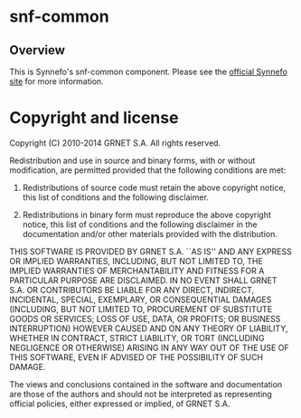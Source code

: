 snf-common
==========

Overview
--------

This is Synnefo's snf-common component. Please see the [official Synnefo
site](http://www.synnefo.org) for more information.


Copyright and license
=====================

Copyright (C) 2010-2014 GRNET S.A. All rights reserved.

Redistribution and use in source and binary forms, with or
without modification, are permitted provided that the following
conditions are met:

  1. Redistributions of source code must retain the above
     copyright notice, this list of conditions and the following
     disclaimer.

  2. Redistributions in binary form must reproduce the above
     copyright notice, this list of conditions and the following
     disclaimer in the documentation and/or other materials
     provided with the distribution.

THIS SOFTWARE IS PROVIDED BY GRNET S.A. ``AS IS'' AND ANY EXPRESS
OR IMPLIED WARRANTIES, INCLUDING, BUT NOT LIMITED TO, THE IMPLIED
WARRANTIES OF MERCHANTABILITY AND FITNESS FOR A PARTICULAR
PURPOSE ARE DISCLAIMED. IN NO EVENT SHALL GRNET S.A. OR
CONTRIBUTORS BE LIABLE FOR ANY DIRECT, INDIRECT, INCIDENTAL,
SPECIAL, EXEMPLARY, OR CONSEQUENTIAL DAMAGES (INCLUDING, BUT NOT
LIMITED TO, PROCUREMENT OF SUBSTITUTE GOODS OR SERVICES; LOSS OF
USE, DATA, OR PROFITS; OR BUSINESS INTERRUPTION) HOWEVER CAUSED
AND ON ANY THEORY OF LIABILITY, WHETHER IN CONTRACT, STRICT
LIABILITY, OR TORT (INCLUDING NEGLIGENCE OR OTHERWISE) ARISING IN
ANY WAY OUT OF THE USE OF THIS SOFTWARE, EVEN IF ADVISED OF THE
POSSIBILITY OF SUCH DAMAGE.

The views and conclusions contained in the software and
documentation are those of the authors and should not be
interpreted as representing official policies, either expressed
or implied, of GRNET S.A.
